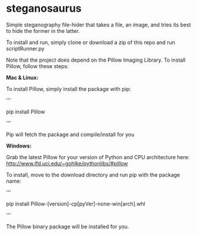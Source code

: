 # steganosaurus
Simple steganography file-hider that takes a file, an image, and tries its best to hide the former in the latter.

To install and run, simply clone or download a zip of this repo and run scriptRunner.py

Note that the project does depend on the Pillow Imaging Library. To install Pillow, follow these steps:

**Mac & Linux:**

To install Pillow, simply install the package with pip:

'''

pip install Pillow

'''

Pip will fetch the package and compile/install for you

**Windows:**

Grab the latest Pillow for your version of Python and CPU architecture here: http://www.lfd.uci.edu/~gohlke/pythonlibs/#pillow

To install, move to the download directory and run pip with the package name:

'''

pip install Pillow-[version]-cp[pyVer]-none-win[arch].whl

'''

The Pillow binary package will be installed for you.